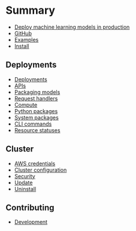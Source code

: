 # Summary

* [Deploy machine learning models in production](../README.md)
* [GitHub](https://github.com/cortexlabs/cortex/tree/0.8)  <!-- CORTEX_VERSION_MINOR -->
* [Examples](https://github.com/cortexlabs/cortex/tree/0.8/examples)  <!-- CORTEX_VERSION_MINOR -->
* [Install](cluster/install.md)

## Deployments

* [Deployments](deployments/deployments.md)
* [APIs](deployments/apis.md)
* [Packaging models](deployments/packaging-models.md)
* [Request handlers](deployments/request-handlers.md)
* [Compute](deployments/compute.md)
* [Python packages](deployments/python-packages.md)
* [System packages](deployments/system-packages.md)
* [CLI commands](cluster/cli.md)
* [Resource statuses](deployments/statuses.md)

## Cluster

* [AWS credentials](cluster/aws.md)
* [Cluster configuration](cluster/config.md)
* [Security](cluster/security.md)
* [Update](cluster/update.md)
* [Uninstall](cluster/uninstall.md)

## Contributing

* [Development](development.md)
